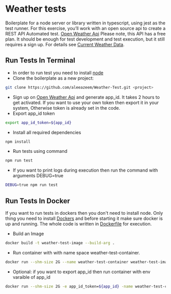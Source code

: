 # Weather tests

Boilerplate for a node server or library written in typescript, using jest as
the test runner.
For this exercise, you’ll work with an open source api to create a REST API Automated test.
[Open Weather Api](https://api.openweathermap.org/data/2.5/weather) Please note, this API has a free plan.
It should be enough for test development and test execution, but it still requires a sign up. For
details see [Current Weather Data](https://openweathermap.org/current).

## Run Tests In Terminal
- In order to run test you need to install [node](https://nodejs.org/en/download/)
- Clone the boilerplate as a new project:

```bash
git clone https://github.com/aleeazeem/Weather-Test.git <project>
```
- Sign up on [Open Weather Api](https://api.openweathermap.org/data/2.5/weather) and generate app_id. It takes 2 hours to 
get activated. If you want to use your own token then export it in your system, Otherwise token is already set in the code.
- Export app_id token
```bash
export app_id_token=${app_id}
```
- Install all required dependencies 
```bash
npm install
```
- Run tests using command
```bash
npm run test
```
- If you want to print logs during execution then run the command with arguments DEBUG=true
```bash
DEBUG=true npm run test
```

## Run Tests In Docker
If you want to run tests in dockers then you don't need to install node. Only thing you need to install 
[Dockers](https://docs.docker.com/get-docker/) and before starting it make sure docker is up and running. 
The whole code is written in [Dockerfile](Dockerfile) for execution. 
- Build an Image
```bash
docker build -t weather-test-image --build-arg .
```

- Run container with with name space weather-test-container.
```bash
docker run --shm-size 2G --name weather-test-container weather-test-image
```
- Optional: if you want to export app_id then run container with env varaible of app_id
```bash
docker run --shm-size 2G -e app_id_token=${app_id} -name weather-test-container weather-test-image
```
